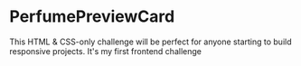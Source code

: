 # PerfumePreviewCard
This HTML &amp; CSS-only challenge will be perfect for anyone starting to build responsive projects. It's my first frontend challenge

